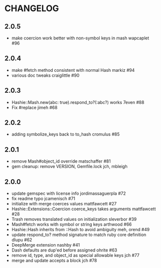 # CHANGELOG

## 2.0.5

* make coercion work better with non-symbol keys in mash wapcaplet #96

## 2.0.4

* make #fetch method consistent with normal Hash markiz #94
* various doc tweaks craiglittle #90

## 2.0.3

* Hashie::Mash.new(abc: true).respond_to?(:abc?) works 7even #88
* Fix #replace jimeh #68

## 2.0.2

* adding symbolize_keys back to to_hash cromulus #85

## 2.0.1

* remove Mash#object_id override matschaffer #81
* gem cleanup: remove VERSION, Gemfile.lock jch, mbleigh

## 2.0.0

* update gemspec with license info jordimassaguerpla #72
* fix readme typo jcamenisch #71
* initialize with merge coerces values mattfawcett #27
* Hashie::Extensions::Coercion coerce_keys takes arguments mattfawcett #28
* Trash removes translated values on initialization sleverbor #39
* Mash#fetch works with symbol or string keys arthwood #66
* Hashie::Hash inherits from ::Hash to avoid ambiguity meh, orend #49
* update respond_to? method signature to match ruby core definition dlupu #62
* DeepMerge extension nashby #41
* Dash defaults are dup'ed before assigned ohrite #63
* remove id, type, and object_id as special allowable keys jch #77
* merge and update accepts a block jch #78
